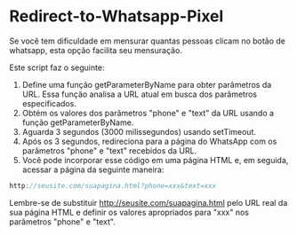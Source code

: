 # Redirect-to-Whatsapp-Pixel

Se você tem dificuldade em mensurar quantas pessoas clicam no botão de whatsapp, esta opção facilita seu mensuração.

Este script faz o seguinte:

1) Define uma função getParameterByName para obter parâmetros da URL. Essa função analisa a URL atual em busca dos parâmetros especificados.
2) Obtém os valores dos parâmetros "phone" e "text" da URL usando a função getParameterByName.
3) Aguarda 3 segundos (3000 milissegundos) usando setTimeout.
4) Após os 3 segundos, redireciona para a página do WhatsApp com os parâmetros "phone" e "text" recebidos da URL.
5) Você pode incorporar esse código em uma página HTML e, em seguida, acessar a página da seguinte maneira:

``` javascript
http://seusite.com/suapagina.html?phone=xxx&text=xxx
```
Lembre-se de substituir http://seusite.com/suapagina.html pelo URL real da sua página HTML e definir os valores apropriados para "xxx" nos parâmetros "phone" e "text".
